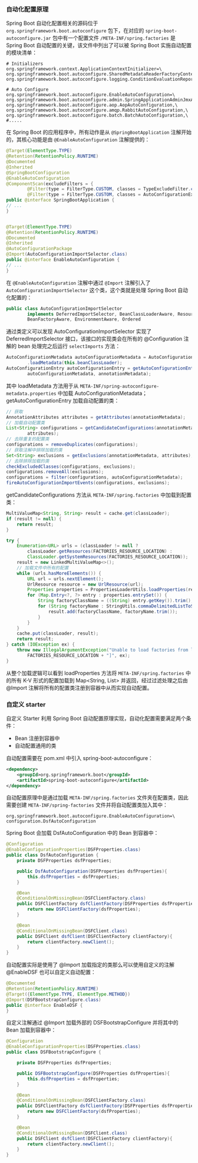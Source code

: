 ### 自动化配置原理
Spring Boot 自动化配置相关的源码位于 ```org.springframework.boot.autoconfigure``` 包下，在对应的 ```spring-boot-autoconfigure.jar``` 包中有一个配置文件 ```/META-INF/spring.factories``` 是 Spring Boot 自动配置的关键，该文件中列出了可以被 Spring Boot 实施自动配置的模块清单：
```properties
# Initializers
org.springframework.context.ApplicationContextInitializer=\
org.springframework.boot.autoconfigure.SharedMetadataReaderFactoryContextInitializer,\
org.springframework.boot.autoconfigure.logging.ConditionEvaluationReportLoggingListener

# Auto Configure
org.springframework.boot.autoconfigure.EnableAutoConfiguration=\
org.springframework.boot.autoconfigure.admin.SpringApplicationAdminJmxAutoConfiguration,\
org.springframework.boot.autoconfigure.aop.AopAutoConfiguration,\
org.springframework.boot.autoconfigure.amqp.RabbitAutoConfiguration,\
org.springframework.boot.autoconfigure.batch.BatchAutoConfiguration,\
#.....
```

在 Spring Boot 的应用程序中，所有动作是从 ```@SpringBootApplication``` 注解开始的，其核心功能是由 ```@EnableAutoConfiguration``` 注解提供的：
```java
@Target(ElementType.TYPE)
@Retention(RetentionPolicy.RUNTIME)
@Documented
@Inherited
@SpringBootConfiguration
@EnableAutoConfiguration
@ComponentScan(excludeFilters = {
		@Filter(type = FilterType.CUSTOM, classes = TypeExcludeFilter.class),
		@Filter(type = FilterType.CUSTOM, classes = AutoConfigurationExcludeFilter.class) })
public @interface SpringBootApplication {
// ...
}


@Target(ElementType.TYPE)
@Retention(RetentionPolicy.RUNTIME)
@Documented
@Inherited
@AutoConfigurationPackage
@Import(AutoConfigurationImportSelector.class)
public @interface EnableAutoConfiguration {
// ...
}
```
在 ```@EnableAutoConfiguration``` 注解中通过 ```@Import``` 注解引入了 ```AutoConfigurationImportSelector``` 这个类，这个类就是处理 Spring Boot 自动化配置的：
```java
public class AutoConfigurationImportSelector
		implements DeferredImportSelector, BeanClassLoaderAware, ResourceLoaderAware,
		BeanFactoryAware, EnvironmentAware, Ordered
```
通过类定义可以发现 AutoConfigurationImportSelector 实现了 DeferredImportSelector 接口，该接口的实现类会在所有的 @Configuration 注解的 bean 处理完之后运行 ```selectImports``` 方法：
```java
AutoConfigurationMetadata autoConfigurationMetadata = AutoConfigurationMetadataLoader
		.loadMetadata(this.beanClassLoader);
AutoConfigurationEntry autoConfigurationEntry = getAutoConfigurationEntry(
		autoConfigurationMetadata, annotationMetadata);
```
其中 loadMetadata 方法用于从 ```META-INF/spring-autoconfigure-metadata.properties``` 中加载 AutoConfigurationMetadata；getAutoConfigurationEntry 加载自动配置的类：
```java
// 获取
AnnotationAttributes attributes = getAttributes(annotationMetadata);
// 加载自动配置类
List<String> configurations = getCandidateConfigurations(annotationMetadata,
		attributes);
// 去除重复的配置类
configurations = removeDuplicates(configurations);
// 获取注解中排除加载的类
Set<String> exclusions = getExclusions(annotationMetadata, attributes);
// 去除排除加载的类
checkExcludedClasses(configurations, exclusions);
configurations.removeAll(exclusions);
configurations = filter(configurations, autoConfigurationMetadata);
fireAutoConfigurationImportEvents(configurations, exclusions);
```
getCandidateConfigurations 方法从 ```META-INF/spring.factories``` 中加载到配置类：
```java
MultiValueMap<String, String> result = cache.get(classLoader);
if (result != null) {
	return result;
}

try {
    Enumeration<URL> urls = (classLoader != null ? 
        classLoader.getResources(FACTORIES_RESOURCE_LOCATION) :
        ClassLoader.getSystemResources(FACTORIES_RESOURCE_LOCATION));
    result = new LinkedMultiValueMap<>();
    // 加载文件中所有的配置
    while (urls.hasMoreElements()) {
        URL url = urls.nextElement();
        UrlResource resource = new UrlResource(url);
        Properties properties = PropertiesLoaderUtils.loadProperties(resource);
        for (Map.Entry<?, ?> entry : properties.entrySet()) {
            String factoryClassName = ((String) entry.getKey()).trim();
            for (String factoryName : StringUtils.commaDelimitedListToStringArray((String) entry.getValue())) {
                result.add(factoryClassName, factoryName.trim());
            }
        }
    }
    cache.put(classLoader, result);
    return result;
} catch (IOException ex) {
    throw new IllegalArgumentException("Unable to load factories from location [" +
        FACTORIES_RESOURCE_LOCATION + "]", ex);
}
```
从整个加载逻辑可以看到 loadProperties 方法将 ```META-INF/spring.factories``` 中的所有 K-V 形式的配置加载到 Map<String, List<String>> 并返回，经过过滤处理之后由 @Import 注解将所有的配置类注册到容器中从而实现自动配置。
### 自定义 starter
自定义 Starter 利用 Spring Boot 自动配置原理实现，自动化配置需要满足两个条件：
- Bean 注册到容器中
- 自动配置通用的类

自动配置需要在 pom.xml 中引入 spring-boot-autoconfigure：
```xml
<dependency>
    <groupId>org.springframework.boot</groupId>
    <artifactId>spring-boot-autoconfigure</artifactId>
</dependency>
```
自动配置原理中是通过加载 ```META-INF/spring.factories``` 文件夹在配置类，因此需要创建 ```META-INF/spring-factories``` 文件并将自动配置类加入其中：
```properties
org.springframework.boot.autoconfigure.EnableAutoConfiguration=\
configuration.DsfAutoConfiguration
```
Spring Boot 会加载 DsfAutoConfiguration 中的 Bean 到容器中：
```java
@Configuration
@EnableConfigurationProperties(DSFProperties.class)
public class DsfAutoConfiguration {
    private DSFProperties dsfProperties;

    public DsfAutoConfiguration(DSFProperties dsfProperties){
        this.dsfProperties = dsfProperties;
    }

    @Bean
    @ConditionalOnMissingBean(DSFClientFactory.class)
    public DSFClientFactory dsfClientFactory(DSFProperties dsfProperties){
        return new DSFClientFactory(dsfProperties);
    }

    @Bean
    @ConditionalOnMissingBean(DSFClient.class)
    public DSFClient dsfClient(DSFClientFactory clientFactory){
        return clientFactory.newClient();
    }
}
```

自动配置实际是使用了 @Import 加载指定的类那么可以使用自定义的注解 @EnableDSF 也可以自定义自动配置：
```java
@Documented
@Retention(RetentionPolicy.RUNTIME)
@Target({ElementType.TYPE, ElementType.METHOD})
@Import(DSFBootstrapConfigure.class)
public @interface EnableDSF {
}
```
自定义注解通过 @Import 加载外部的 DSFBootstrapConfigure 并将其中的 Bean 加载到容器中：
```java
@Configuration
@EnableConfigurationProperties(DSFProperties.class)
public class DSFBootstrapConfigure {

    private DSFProperties dsfProperties;

    public DSFBootstrapConfigure(DSFProperties dsfProperties){
        this.dsfProperties = dsfProperties;
    }

    @Bean
    @ConditionalOnMissingBean(DSFClientFactory.class)
    public DSFClientFactory dsfClientFactory(DSFProperties dsfProperties){
        return new DSFClientFactory(dsfProperties);
    }

    @Bean
    @ConditionalOnMissingBean(DSFClient.class)
    public DSFClient dsfClient(DSFClientFactory clientFactory){
        return clientFactory.newClient();
    }
}
```